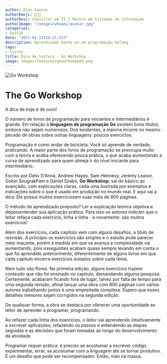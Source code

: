 ```yaml
---
author: Alan Santos
authorEmoji: 👨🏻‍💻
authorDesc: Consultor em TI | Mestre em Sistemas de informação
authorImage: "/images/whoami/avatar.jpg"
categories:
- Gestão
date: "2021-01-11T14:21:31Z"
description: Aprendizado hands-on em programação Golang
tags:
- Livros
title: Dica de leitura - Go Workshop
image: images/feature3/goworkshop89.png
---
```


![Go Workshop](../../images/feature3/goworkshop600.png)

# The Go Workshop

A dica de hoje é de ouro! 

O número de livros de programação para iniciantes e intermediários é grande. Em relação à **linguagem de programação Go** existem bons títulos, embora não sejam numerosos. Dos existentes, a maioria incorre no mesmo pecado de obras sobre outras linguagens: poucos exercícios.

Programação é como andar de bicicleta. Você só aprende de verdade, praticando. A maior parte dos livros de programação se preocupa muito com a teoria e acaba oferecendo pouca prática, o que acaba aumentando a curva de aprendizado para quem almeja ir do nível iniciante para intermediário.  

Escrito por Delio D'Anna, Andrew Hayes, Sam Hennesy, Jeremy Leasor, Gobin SougrakPam e Dániel Szabó, **Go Workshop**, vai do básico ao avançado, com explicações claras, cada uma ilustrada por exemplos e indicações sobre o que é usado em produção no mundo real. E aqui vai a dica: Ele possui muitos exercíciosem suas mais de 800 páginas. 

O método de aprendizado proposto? Ler a explicação teórica objetiva e depoisentender sua aplicação prática. Para isso os autores indicam que o leitor refaça cada exercício, linha a linha - e novamente: são muitos exercícios!

Além dos exercícios, cada capítulo vem com alguns desafios, a título de resvisão. A príncípio os exercícios são simples e o estudo pode parecer meio maçante, porém à medida em que se avança a complexidade vai aumentando, pois osseguintes acabam quase sempre levando em conta o que foi aprendido anteriormente, diferentemente de alguns livros em que cada capítulo encerra exercícios isolados sobre cada tema. 

Nem tudo são flores. Na primeira edição, alguns exercícios trazem conteúdo que não foi ensinado no capítulo, demandando alguma pesquisa. Certamente, acabaram ficando fora de lugar, talvez por falta de tempo para uma segunda revisão, afinal lançar uma obra com 800 páginas com vários autores trabalhando juntos é uma empreitada complexa. Espero que esses detalhes menores sejam corrigidos na segunda edição. 

De qualquer forma, a obra se destaca por oferecer uma oportunidade ao leitor de aprender a programar, programando.  

Ao refazer cada linha dos exercícios, o leitor vai aprendendo intuitivamente a escrever aplicações, refazendo os passos e entendendo as etapas seguidas e as decisões que foram tomadas ao longo do desenvolvimento da atividade.

Programar requer prática: é preciso se acostumar a escrever código, experimentar, errar, se acostumar com a linguagem até se tornar produtivo. É um desafio que pode ser recompensador. Então, mão na massa. 










